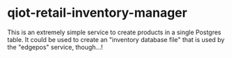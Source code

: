 # qiot-retail-inventory-manager

This is an extremely simple service to create products in a single Postgres table. It could be used to create an "inventory database file" that is used by the "edgepos" service, though...!
